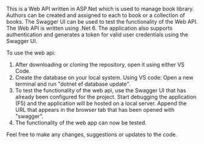 This is a Web API written in ASP.Net which is used to manage book library. Authors can be created and assigned to each to book or a collection of books. The Swagger UI can be used to test the functionality of the Web API. The Web API is written using .Net 6. The application also supports authentication and generates a token for valid user credentials using the Swagger UI.

To use the web api:
1. After downloading or cloning the repository, open it using either VS Code.
2. Create the database on your local system. Using VS code: Open a new terminal and run "dotnet ef database update".
3. To test the functionality of the web api, use the Swagger UI that has already been configured for the project. Start debugging the application (F5) and the application will be hosted on a local server. Append the URL that appears in the browser tab that has been opened with "swagger".
4. The functionality of the web app can now be tested.

Feel free to make any changes, suggestions or updates to the code. 
